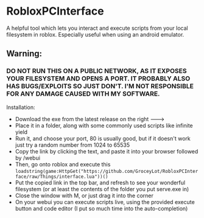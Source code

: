 # RobloxPCInterface

A helpful tool which lets you interact and execute scripts from your local filesystem in roblox. Especially useful when using an android emulator.

## Warning:
### DO NOT RUN THIS ON A PUBLIC NETWORK, AS IT EXPOSES YOUR FILESYSTEM AND OPENS A PORT. IT PROBABLY ALSO HAS BUGS/EXPLOITS SO JUST DON'T. I'M NOT RESPONSIBLE FOR ANY DAMAGE CAUSED WITH MY SOFTWARE.

Installation:
- Download the exe from the latest release on the right --->
- Place it in a folder, along with some commonly used scripts like infinite yield
- Run it, and choose your port, 80 is usually good, but if it doesn't work just try a random number from 1024 to 65535
- Copy the link by clicking the text, and paste it into your browser followed by /webui
- Then, go onto roblox and execute this ```loadstring(game:HttpGet("https://github.com/GroceyLot/RobloxPCInterface/raw/Things/interface.lua"))()```
- Put the copied link in the top bar, and refresh to see your wonderful filesystem (or at least the contents of the folder you put serve.exe in)
- Close the window with M, or just drag it into the corner
- On your webui you can execute scripts live, using the provided execute button and code editor (I put so much time into the auto-completion)
